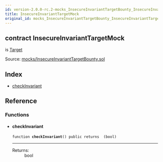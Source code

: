 ```yaml
---
id: version-2.0.0-rc.2-mocks_InsecureInvariantTargetBounty_InsecureInvariantTargetMock
title: InsecureInvariantTargetMock
original_id: mocks_InsecureInvariantTargetBounty_InsecureInvariantTargetMock
---
```


<div class="contract-doc"><div class="contract"><h2 class="contract-header"><span class="contract-kind">contract</span> InsecureInvariantTargetMock</h2><p class="base-contracts"><span>is</span> <a href="drafts_BreakInvariantBounty_Target.html">Target</a></p><div class="source">Source: <a href="https://github.com/OpenZeppelin/zeppelin-solidity/blob/v2.0.0-rc.2/contracts/mocks/InsecureInvariantTargetBounty.sol" target="_blank">mocks/InsecureInvariantTargetBounty.sol</a></div></div><div class="index"><h2>Index</h2><ul><li><a href="mocks_InsecureInvariantTargetBounty_InsecureInvariantTargetMock.html#checkInvariant">checkInvariant</a></li></ul></div><div class="reference"><h2>Reference</h2><div class="functions"><h3>Functions</h3><ul><li><div class="item function"><span id="checkInvariant" class="anchor-marker"></span><h4 class="name">checkInvariant</h4><div class="body"><code class="signature">function <strong>checkInvariant</strong><span>() </span><span>public </span><span>returns  (bool) </span></code><hr/><dl><dt><span class="label-return">Returns:</span></dt><dd>bool</dd></dl></div></div></li></ul></div></div></div>
